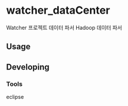 

# watcher_dataCenter
Watcher 프로젝트 데이터 파서
Hadoop 데이터 파서
## Usage

## Developing



### Tools

eclipse
